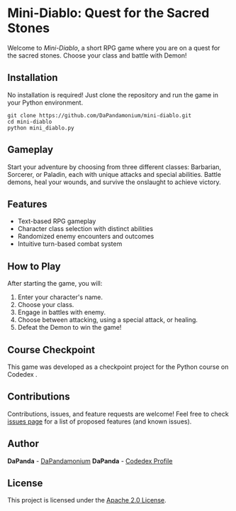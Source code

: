 # Mini-Diablo: Quest for the Sacred Stones

Welcome to *Mini-Diablo*, a short RPG game where you are on a quest for the sacred stones. Choose your class and battle with Demon!

## Installation

No installation is required! Just clone the repository and run the game in your Python environment.

```
git clone https://github.com/DaPandamonium/mini-diablo.git
cd mini-diablo
python mini_diablo.py
```


## Gameplay

Start your adventure by choosing from three different classes: Barbarian, Sorcerer, or Paladin, each with unique attacks and special abilities. Battle demons, heal your wounds, and survive the onslaught to achieve victory.

## Features

- Text-based RPG gameplay
- Character class selection with distinct abilities
- Randomized enemy encounters and outcomes
- Intuitive turn-based combat system

## How to Play

After starting the game, you will:

1. Enter your character's name.
2. Choose your class.
3. Engage in battles with enemy.
4. Choose between attacking, using a special attack, or healing.
5. Defeat the Demon to win the game!

## Course Checkpoint

This game was developed as a checkpoint project for the Python course on Codedex .


## Contributions

Contributions, issues, and feature requests are welcome! Feel free to check [issues page](https://github.com/DaPandamonium/mini-diablo/issues) for a list of proposed features (and known issues).

## Author

**DaPanda** -   [DaPandamonium](https://github.com/DaPandamonium)
**DaPanda** -   [Codedex Profile](https://www.codedex.io/@DaPanda)


## License

This project is licensed under the [Apache 2.0 License](LICENSE.md).
